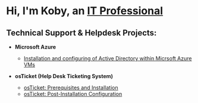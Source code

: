 <h1>Hi, I'm Koby, an <a href="www.linkedin.com/in/koby-noble-aa1917140">IT Professional</a>

<h2> Technical Support & Helpdesk Projects:</h2>

- <b>Microsoft Azure</b>
  - [Installation and configuring of Active Directory within Micrsoft Azure VMs](https://github.com/koby-nob/kobynoble/edit/main/Active%20Directory)
  
- <b>osTicket (Help Desk Ticketing System)</b>
  - [osTicket: Prerequisites and Installation](https://github.com/koby-nob/kobynoble/blob/main/osTicket%20Pre-Install)
  - [osTicket: Post-Installation Configuration](https://github.com/koby-nob/kobynoble/blob/main/osTicket%20Post-Install)
